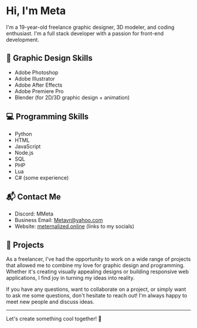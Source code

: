 # Hi, I'm Meta 

I'm a 19-year-old freelance graphic designer, 3D modeler, and coding enthusiast. I'm a full stack developer with a passion for front-end development.

## 🎨 Graphic Design Skills

- Adobe Photoshop
- Adobe Illustrator
- Adobe After Effects
- Adobe Premiere Pro
- Blender (for 2D/3D graphic design + animation)

## 💻 Programming Skills

- Python
- HTML
- JavaScript
- Node.js
- SQL
- PHP
- Lua
- C# (some experience)

## 📬 Contact Me

- Discord: MMeta
- Business Email: Metavr@yahoo.com
- Website: [meternalized.online](https://www.meternalized.online) (links to my socials)

## 🚀 Projects

As a freelancer, I've had the opportunity to work on a wide range of projects that allowed me to combine my love for graphic design and programming. Whether it's creating visually appealing designs or building responsive web applications, I find joy in turning my ideas into reality.

If you have any questions, want to collaborate on a project, or simply want to ask me some questions, don't hesitate to reach out! I'm always happy to meet new people and discuss ideas.

---

Let's create something cool together! 🙌
